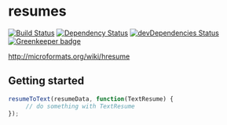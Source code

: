 resumes
=======

[![Build Status](https://api.travis-ci.org/jsonresume/resumeToText.svg)](http://travis-ci.org/jsonresume/resumeToText)
[![Dependency Status](https://david-dm.org/jsonresume/resumeToText.svg)](https://david-dm.org/jsonresume/resumeToText)
[![devDependencies Status](https://david-dm.org/jsonresume/resumeToText/dev-status.svg)](https://david-dm.org/jsonresume/resumeToText?type=dev)
[![Greenkeeper badge](https://badges.greenkeeper.io/jsonresume/resumeToText.svg)](https://greenkeeper.io/)

http://microformats.org/wiki/hresume


## Getting started

```js
resumeToText(resumeData, function(TextResume) {
     // do something with TextResume
});
```
